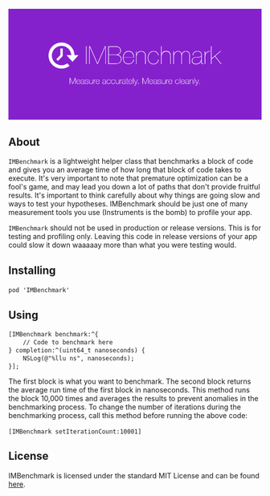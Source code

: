 ![banner](/Resources/banner.png)

## About

`IMBenchmark` is a lightweight helper class that benchmarks a block of code and gives you an average time of how long that block of code takes to execute. It's very important to note that premature optimization can be a fool's game, and may lead you down a lot of paths that don't provide fruitful results. It's important to think carefully about why things are going slow and ways to test your hypotheses. IMBenchmark should be just one of many measurement tools you use (Instruments is the bomb) to profile your app.

`IMBenchmark` should not be used in production or release versions. This is for testing and profiling only. Leaving this code in release versions of your app could slow it down waaaaay more than what you were testing would.

## Installing

`pod 'IMBenchmark'`

## Using

```objc
[IMBenchmark benchmark:^{
    // Code to benchmark here
} completion:^(uint64_t nanoseconds) {
    NSLog(@"%llu ns", nanoseconds);
}];
```

The first block is what you want to benchmark. The second block returns the average run time of the first block in nanoseconds. This method runs the block 10,000 times and averages the results to prevent anomalies in the benchmarking process. To change the number of iterations during the benchmarking process, call this method before running the above code:

`[IMBenchmark setIterationCount:10001]`

## License

IMBenchmark is licensed under the standard MIT License and can be found [here](License.md).